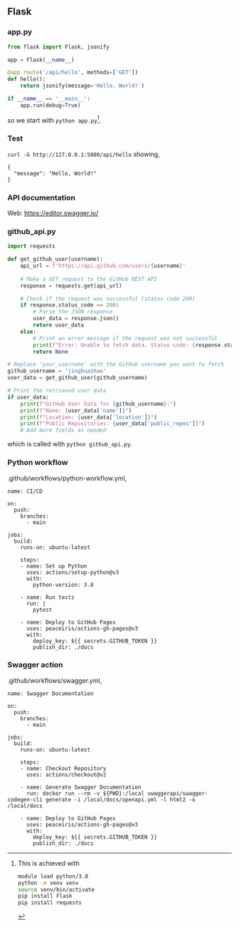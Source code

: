 ## Flask

### app.py

```python
from flask import Flask, jsonify

app = Flask(__name__)

@app.route('/api/hello', methods=['GET'])
def hello():
    return jsonify(message='Hello, World!')

if __name__ == '__main__':
    app.run(debug=True)
```

so we start with `python app.py`[^1].

### Test

`curl -G http://127.0.0.1:5000/api/hello` showing,

```
{
  "message": "Hello, World!"
}
```

### API documentation

Web: <https://editor.swagger.io/>

### github_api.py

```python
import requests

def get_github_user(username):
    api_url = f'https://api.github.com/users/{username}'
    
    # Make a GET request to the GitHub REST API
    response = requests.get(api_url)

    # Check if the request was successful (status code 200)
    if response.status_code == 200:
        # Parse the JSON response
        user_data = response.json()
        return user_data
    else:
        # Print an error message if the request was not successful
        print(f"Error: Unable to fetch data. Status code: {response.status_code}")
        return None

# Replace 'your_username' with the GitHub username you want to fetch
github_username = 'jinghuazhao'
user_data = get_github_user(github_username)

# Print the retrieved user data
if user_data:
    print(f"GitHub User Data for {github_username}:")
    print(f"Name: {user_data['name']}")
    print(f"Location: {user_data['location']}")
    print(f"Public Repositories: {user_data['public_repos']}")
    # Add more fields as needed
```

which is called with `python github_api.py`.

### Python workflow

.github/workflows/python-workflow.yml,

```
name: CI/CD

on:
  push:
    branches:
      - main

jobs:
  build:
    runs-on: ubuntu-latest

    steps:
    - name: Set up Python
      uses: actions/setup-python@v3
      with:
        python-version: 3.8

    - name: Run tests
      run: |
        pytest

    - name: Deploy to GitHub Pages
      uses: peaceiris/actions-gh-pages@v3
      with:
        deploy_key: ${{ secrets.GITHUB_TOKEN }}
        publish_dir: ./docs
```

### Swagger action

.github/workflows/swagger.yml,

```
name: Swagger Documentation

on:
  push:
    branches:
      - main

jobs:
  build:
    runs-on: ubuntu-latest

    steps:
    - name: Checkout Repository
      uses: actions/checkout@v2

    - name: Generate Swagger Documentation
      run: docker run --rm -v ${PWD}:/local swaggerapi/swagger-codegen-cli generate -i /local/docs/openapi.yml -l html2 -o /local/docs

    - name: Deploy to GitHub Pages
      uses: peaceiris/actions-gh-pages@v3
      with:
        deploy_key: ${{ secrets.GITHUB_TOKEN }}
        publish_dir: ./docs
```

[^1]: This is achieved with

    ```bash
    module load python/3.8
    python -m venv venv
    source venv/bin/activate
    pip install Flask
    pip install requests
    ```
